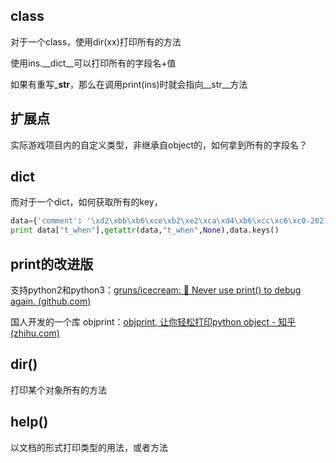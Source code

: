 ## class

对于一个class，使用dir(xx)打印所有的方法

使用ins.\__dict__可以打印所有的字段名+值

如果有重写\___str__，那么在调用print(ins)时就会指向\__str__方法

## 扩展点

实际游戏项目内的自定义类型，非继承自object的，如何拿到所有的字段名？



## dict

而对于一个dict，如何获取所有的key，

```python
data={'comment': '\xd2\xbb\xb6\xce\xb2\xe2\xca\xd4\xb6\xcc\xc6\xc0-2021-10-19 17:26:34', 't_when': 1634635594, 'role': '\xc5\xcb\xc5\xcb\xcf\xeb\xcb\xaf\xbe\xf5', 'uuid': '2f077b78-fe3f-11eb-b9d2-525400da9cc3', 'storyid': 1, 'commentid': 'a7234432-30be-11ec-b552-525400da9cc3', '_id': '616e8f4a16d918028e042303', 'like': 0}
print data["t_when"],getattr(data,"t_when",None),data.keys()
```

## print的改进版

支持python2和python3：[gruns/icecream: 🍦 Never use print() to debug again. (github.com)](https://github.com/gruns/icecream)

国人开发的一个库 objprint：[objprint, 让你轻松打印python object - 知乎 (zhihu.com)](https://zhuanlan.zhihu.com/p/355996663)

## dir()

打印某个对象所有的方法

## help()

以文档的形式打印类型的用法，或者方法
